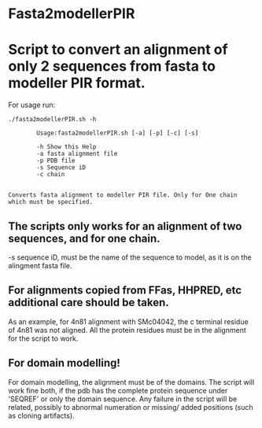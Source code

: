 Fasta2modellerPIR
=================

# Script to convert an alignment of only 2 sequences from fasta to modeller PIR format.

For usage run:
```
./fasta2modellerPIR.sh -h

        Usage:fasta2modellerPIR.sh [-a] [-p] [-c] [-s]
        
        -h Show this Help
        -a fasta alignment file
        -p PDB file
        -s Sequence iD
        -c chain


Converts fasta alignment to modeller PIR file. Only for One chain which must be specified.

```
## The scripts only works for an alignment of two sequences, and for one chain.

-s sequence iD, must be the name of the sequence to model, as it is on the alingment fasta file.


## For alignments copied from FFas, HHPRED, etc additional care should be taken.
As an example, for 4n81 alignment with SMc04042, the c terminal residue of 4n81 was not aligned. All the protein residues must be in the alignment for the script to work.

## For domain modelling!
For domain modelling, the alignment must be of the domains. The script will work fine both, if the pdb has the complete protein sequence under 'SEQREF' or only the domain sequence. Any failure in the script will be related, possibly to abnormal numeration  or missing/ added positions (such as cloning artifacts).
